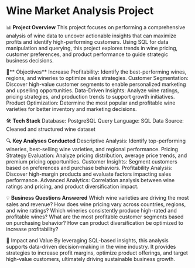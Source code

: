 # Wine Market Analysis Project

📊 **Project Overview**
This project focuses on performing a comprehensive analysis of wine data to uncover actionable insights that can maximize profits and identify high-performing customers. Using SQL for data manipulation and querying, this project explores trends in wine pricing, customer preferences, and product performance to guide strategic business decisions.

🎯** Objectives**
Increase Profitability: Identify the best-performing wines, regions, and wineries to optimize sales strategies.
Customer Segmentation: Discover high-value customer segments to enable personalized marketing and upselling opportunities.
Data-Driven Insights: Analyze wine ratings, pricing strategies, and production trends to support growth initiatives.
Product Optimization: Determine the most popular and profitable wine varieties for better inventory and marketing decisions.


🛠 **Tech Stack**
Database: PostgreSQL
Query Language: SQL
Data Source: Cleaned and structured wine dataset


🔍 **Key Analyses Conducted**
Descriptive Analysis: Identify top-performing wineries, best-selling wine varieties, and regional performance.
Pricing Strategy Evaluation: Analyze pricing distribution, average price trends, and premium pricing opportunities.
Customer Insights: Segment customers based on preferences and purchase behaviors.
Profitability Analysis: Discover high-margin products and evaluate factors impacting sales performance.
Advanced Analytics: Correlation analysis between wine ratings and pricing, and product diversification impact.


💡 **Business Questions Answered**
Which wine varieties are driving the most sales and revenue?
How does wine pricing vary across countries, regions, and wine ratings?
Which wineries consistently produce high-rated and profitable wines?
What are the most profitable customer segments based on purchasing behavior?
How can product diversification be optimized to increase profitability?


🚀 Impact and Value
By leveraging SQL-based insights, this analysis supports data-driven decision-making in the wine industry. It provides strategies to increase profit margins, optimize product offerings, and target high-value customers, ultimately driving sustainable business growth.




